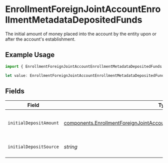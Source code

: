 # EnrollmentForeignJointAccountEnrollmentMetadataDepositedFunds

The initial amount of money placed into the account by the entity upon or after the account's establishment.

## Example Usage

```typescript
import { EnrollmentForeignJointAccountEnrollmentMetadataDepositedFunds } from "@apexfintechsolutions/ascend-sdk/models/components";

let value: EnrollmentForeignJointAccountEnrollmentMetadataDepositedFunds = {};
```

## Fields

| Field                                                                                                                                                                            | Type                                                                                                                                                                             | Required                                                                                                                                                                         | Description                                                                                                                                                                      | Example                                                                                                                                                                          |
| -------------------------------------------------------------------------------------------------------------------------------------------------------------------------------- | -------------------------------------------------------------------------------------------------------------------------------------------------------------------------------- | -------------------------------------------------------------------------------------------------------------------------------------------------------------------------------- | -------------------------------------------------------------------------------------------------------------------------------------------------------------------------------- | -------------------------------------------------------------------------------------------------------------------------------------------------------------------------------- |
| `initialDepositAmount`                                                                                                                                                           | [components.EnrollmentForeignJointAccountEnrollmentMetadataInitialDepositAmount](../../models/components/enrollmentforeignjointaccountenrollmentmetadatainitialdepositamount.md) | :heavy_minus_sign:                                                                                                                                                               | The initial deposit amount in USD                                                                                                                                                | 234.34                                                                                                                                                                           |
| `initialDepositSource`                                                                                                                                                           | *string*                                                                                                                                                                         | :heavy_minus_sign:                                                                                                                                                               | The source of the initial deposit                                                                                                                                                | Product Revenue                                                                                                                                                                  |